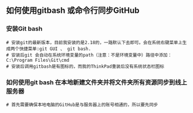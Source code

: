 ## 如何使用gitbash 或命令行同步GitHub

### 安装Git bash

	# 安装git的最新版本，目前我安装的是2.18的，一路默认下去即可。会在系统右键菜单上生成两个快捷菜单:git GUI 、 git bash.
	# 安装后git 会自动在系统环境变量的path（注意：不是环境变量中）路径中添加：C:\Program Files\Git\cmd
	# 安装后调用gitbash是有图标的，而我的ThinkPad重装后没有系统状态栏图标

### 如何使用git bash 在本地新建文件夹并将文件夹所有资源同步到线上服务器
	
	# 首先需要确保本地电脑的GitHub是与服务器上的账号相通的，所以要先同步
	

